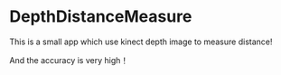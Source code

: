 DepthDistanceMeasure
====================

This is a small app which use kinect depth image to measure distance! 


 And the accuracy is very high！

